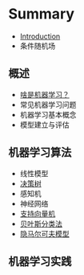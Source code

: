 # Summary

* [Introduction](README.md)
* 条件随机场

## 概述

* [啥是机器学习？](gai-shu/sha-shi-ji-qi-xue-xi-ff1f.md)
* 常见机器学习问题
* 机器学习基本概念
* 模型建立与评估

## 机器学习算法

* 线性模型
* [决策树](ji-qi-xue-xi-suan-fa/jue-ce-shu.md)
* 感知机
* 神经网络
* [支持向量机](ji-qi-xue-xi-suan-fa/zhi-chi-xiang-liang-ji.md)
* [贝叶斯分类法](ji-qi-xue-xi-suan-fa/po-su-bei-xie-si-fa.md)
* [隐马尔可夫模型](ji-qi-xue-xi-suan-fa/yin-ma-er-ke-fu-mo-xing.md)

## 机器学习实践

